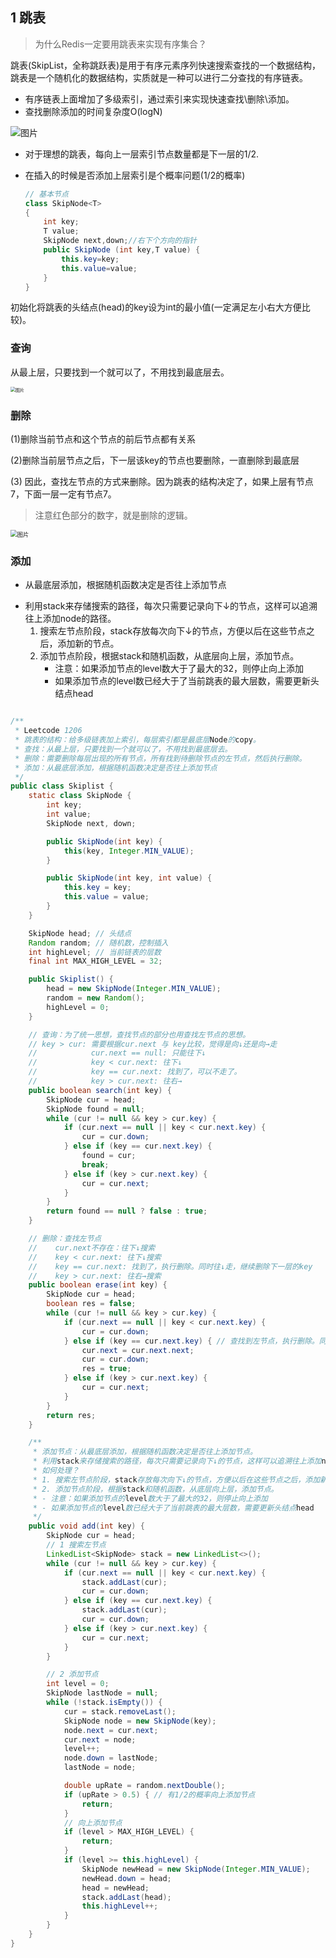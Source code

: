 ## 1 跳表

> 为什么Redis一定要用跳表来实现有序集合？

跳表(SkipList，全称跳跃表)是用于有序元素序列快速搜索查找的一个数据结构，跳表是一个随机化的数据结构，实质就是一种可以进行二分查找的有序链表。

- 有序链表上面增加了多级索引，通过索引来实现快速查找\删除\添加。
- 查找删除添加的时间复杂度O(logN)

![图片](0数据结构.assets/640-4090246.png)



- 对于理想的跳表，每向上一层索引节点数量都是下一层的1/2.

- 在插入的时候是否添加上层索引是个概率问题(1/2的概率)

  ```java
  // 基本节点
  class SkipNode<T>
  {
      int key;
      T value;
      SkipNode next,down;//右下个方向的指针
      public SkipNode (int key,T value) {
          this.key=key;
          this.value=value;
      }
  }
  ```

初始化将跳表的头结点(head)的key设为int的最小值(一定满足左小右大方便比较)。

### 查询

从最上层，只要找到一个就可以了，不用找到最底层去。

<img src="0数据结构.assets/640-20210619162319931-4091001.png" alt="图片" style="zoom:50%;" />



### 删除

(1)删除当前节点和这个节点的前后节点都有关系

(2)删除当前层节点之后，下一层该key的节点也要删除，一直删除到最底层

(3) 因此，查找左节点的方式来删除。因为跳表的结构决定了，如果上层有节点7，下面一层一定有节点7。

> 注意红色部分的数字，就是删除的逻辑。

<img src="0数据结构.assets/640-4092914." alt="图片" style="zoom:67%;" />

### 添加

- 从最底层添加，根据随机函数决定是否往上添加节点

* 利用stack来存储搜索的路径，每次只需要记录向下↓的节点，这样可以追溯往上添加node的路径。
  1. 搜索左节点阶段，stack存放每次向下↓的节点，方便以后在这些节点之后，添加新的节点。
  2. 添加节点阶段，根据stack和随机函数，从底层向上层，添加节点。
     - 注意：如果添加节点的level数大于了最大的32，则停止向上添加
     - 如果添加节点的level数已经大于了当前跳表的最大层数，需要更新头结点head

```java

/**
 * Leetcode 1206
 * 跳表的结构：给多级链表加上索引，每层索引都是最底层Node的copy。
 * 查找：从最上层，只要找到一个就可以了，不用找到最底层去。
 * 删除：需要删除每层出现的所有节点，所有找到待删除节点的左节点，然后执行删除。
 * 添加：从最底层添加，根据随机函数决定是否往上添加节点
 */
public class Skiplist {
    static class SkipNode {
        int key;
        int value;
        SkipNode next, down;

        public SkipNode(int key) {
            this(key, Integer.MIN_VALUE);
        }

        public SkipNode(int key, int value) {
            this.key = key;
            this.value = value;
        }
    }

    SkipNode head; // 头结点
    Random random; // 随机数，控制插入
    int highLevel; // 当前链表的层数
    final int MAX_HIGH_LEVEL = 32;

    public Skiplist() {
        head = new SkipNode(Integer.MIN_VALUE);
        random = new Random();
        highLevel = 0;
    }

    // 查询：为了统一思想，查找节点的部分也用查找左节点的思想。
    // key > cur: 需要根据cur.next 与 key比较，觉得是向↓还是向→走
    //            cur.next == null: 只能往下↓
    //            key < cur.next: 往下↓
    //            key == cur.next: 找到了，可以不走了。
    //            key > cur.next: 往右→
    public boolean search(int key) {
        SkipNode cur = head;
        SkipNode found = null;
        while (cur != null && key > cur.key) {
            if (cur.next == null || key < cur.next.key) {
                cur = cur.down;
            } else if (key == cur.next.key) {
                found = cur;
                break;
            } else if (key > cur.next.key) {
                cur = cur.next;
            }
        }
        return found == null ? false : true;
    }

    // 删除：查找左节点
    //    cur.next不存在：往下↓搜索
    //    key < cur.next: 往下↓搜索
    //    key == cur.next: 找到了，执行删除。同时往↓走，继续删除下一层的key
    //    key > cur.next: 往右→搜索
    public boolean erase(int key) {
        SkipNode cur = head;
        boolean res = false;
        while (cur != null && key > cur.key) {
            if (cur.next == null || key < cur.next.key) {
                cur = cur.down;
            } else if (key == cur.next.key) { // 查找到左节点，执行删除。同时往↓走，继续删除下一层的key
                cur.next = cur.next.next;
                cur = cur.down;
                res = true;
            } else if (key > cur.next.key) {
                cur = cur.next;
            }
        }
        return res;
    }

    /**
     * 添加节点：从最底层添加，根据随机函数决定是否往上添加节点。
     * 利用stack来存储搜索的路径，每次只需要记录向下↓的节点，这样可以追溯往上添加node的路径。
     * 如何处理？
     * 1. 搜索左节点阶段，stack存放每次向下↓的节点，方便以后在这些节点之后，添加新的节点。
     * 2. 添加节点阶段，根据stack和随机函数，从底层向上层，添加节点。
     * - 注意：如果添加节点的level数大于了最大的32，则停止向上添加
     * - 如果添加节点的level数已经大于了当前跳表的最大层数，需要更新头结点head
     */
    public void add(int key) {
        SkipNode cur = head;
        // 1 搜索左节点
        LinkedList<SkipNode> stack = new LinkedList<>();
        while (cur != null && key > cur.key) {
            if (cur.next == null || key < cur.next.key) {
                stack.addLast(cur);
                cur = cur.down;
            } else if (key == cur.next.key) {
                stack.addLast(cur);
                cur = cur.down;
            } else if (key > cur.next.key) {
                cur = cur.next;
            }
        }

        // 2 添加节点
        int level = 0;
        SkipNode lastNode = null;
        while (!stack.isEmpty()) {
            cur = stack.removeLast();
            SkipNode node = new SkipNode(key);
            node.next = cur.next;
            cur.next = node;
            level++;
            node.down = lastNode;
            lastNode = node;

            double upRate = random.nextDouble();
            if (upRate > 0.5) { // 有1/2的概率向上添加节点
                return;
            }
            // 向上添加节点
            if (level > MAX_HIGH_LEVEL) {
                return;
            }
            if (level >= this.highLevel) {
                SkipNode newHead = new SkipNode(Integer.MIN_VALUE);
                newHead.down = head;
                head = newHead;
                stack.addLast(head);
                this.highLevel++;
            }
        }
    }
}

```


